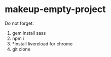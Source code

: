 makeup-empty-project
====================

Do not forget:
1. gem install sass
2. npm i
4. *install livereload for chrome
5. git clone
